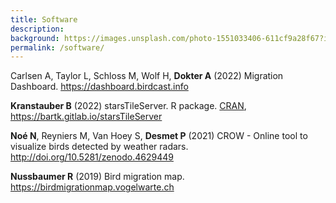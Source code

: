 ```yaml
---
title: Software
description: 
background: https://images.unsplash.com/photo-1551033406-611cf9a28f67?ixlib=rb-1.2.1&ixid=eyJhcHBfaWQiOjEyMDd9&auto=format&fit=crop&w=1000
permalink: /software/
---
```


Carlsen A, Taylor L, Schloss M, Wolf H, **Dokter A** (2022) Migration Dashboard. <https://dashboard.birdcast.info>

**Kranstauber B** (2022) starsTileServer. R package. [CRAN](https://cran.r-project.org/web/packages/starsTileServer/index.html), <https://bartk.gitlab.io/starsTileServer>

**Noé N**, Reyniers M, Van Hoey S, **Desmet P** (2021) CROW - Online tool to visualize birds detected by weather radars. <http://doi.org/10.5281/zenodo.4629449>

**Nussbaumer R** (2019) Bird migration map. <https://birdmigrationmap.vogelwarte.ch>
